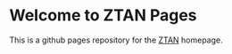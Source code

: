 # Welcome to ZTAN Pages

This is a github pages repository for the [ZTAN](https://zhengguotan.github.io) homepage.